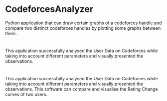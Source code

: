 # CodeforcesAnalyzer

Python application that can draw certain graphs of a codeforces handle and compare two distinct codeforces handles by plotting some graphs between them.
#
This application successfully analysed the User Data on Codeforces while taking into account different parameters and visually presented the observations.
#
This application successfully analysed the User Data on Codeforces while taking into account different parameters and visually presented the observations. This software can compare and visualise the Rating Change curves of two users.
